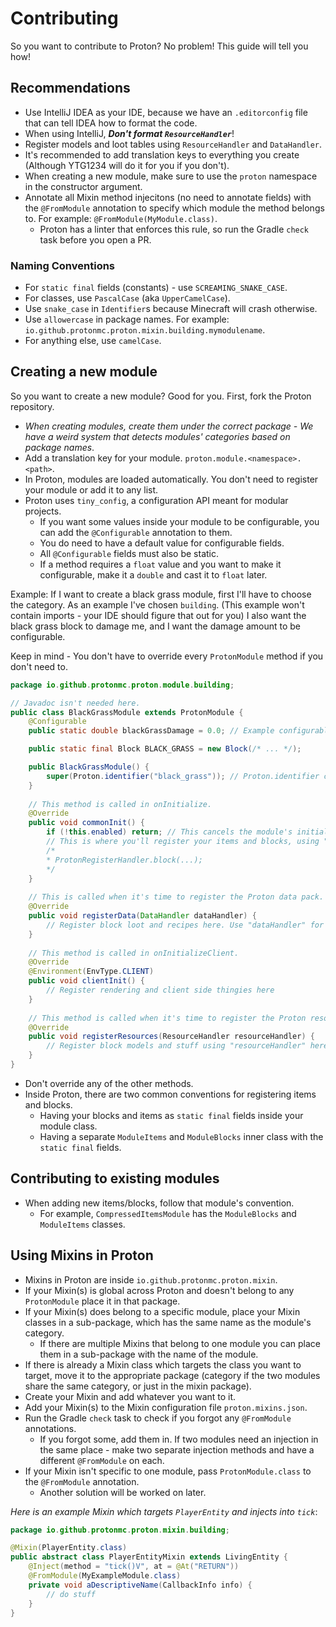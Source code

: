 # Contributing
So you want to contribute to Proton? No problem! This guide will tell you how!

## Recommendations
* Use IntelliJ IDEA as your IDE, because we have an `.editorconfig` file that can tell IDEA how to format the code.
* When using IntelliJ, ***Don't format `ResourceHandler`***!
* Register models and loot tables using `ResourceHandler` and `DataHandler`.
* It's recommended to add translation keys to everything you create (Although YTG1234 will do it for you if you don't).
* When creating a new module, make sure to use the `proton` namespace in the constructor argument.
* Annotate all Mixin method injecitons (no need to annotate fields) with the `@FromModule` annotation to specify which module the method belongs to. For example: `@FromModule(MyModule.class)`.
    * Proton has a linter that enforces this rule, so run the Gradle `check` task before you open a PR.

### Naming Conventions
* For `static final` fields (constants) - use `SCREAMING_SNAKE_CASE`.
* For classes, use `PascalCase` (aka `UpperCamelCase`).
* Use `snake_case` in `Identifier`s because Minecraft will crash otherwise.
* Use `allowercase` in package names. For example: `io.github.protonmc.proton.mixin.building.mymodulename`.
* For anything else, use `camelCase`.

## Creating a new module
So you want to create a new module? Good for you.
First, fork the Proton repository.

* *When creating modules, create them under the correct package - We have a weird system that detects modules' categories based on package names*.
* Add a translation key for your module. `proton.module.<namespace>.<path>`.
* In Proton, modules are loaded automatically. You don't need to register your module or add it to any list.
* Proton uses `tiny_config`, a configuration API meant for modular projects.
    * If you want some values inside your module to be configurable, you can add the `@Configurable` annotation to them.
    * You do need to have a default value for configurable fields.
    * All `@Configurable` fields must also be static.
    * If a method requires a `float` value and you want to make it configurable, make it a `double` and cast it to `float` later.

Example:
If I want to create a black grass module, first I'll have to choose the category. As an example I've chosen `building`. (This example won't contain imports - your IDE should figure that out for you)
I also want the black grass block to damage me, and I want the damage amount to be configurable.

Keep in mind - You don't have to override every `ProtonModule` method if you don't need to.
```java
package io.github.protonmc.proton.module.building;

// Javadoc isn't needed here.
public class BlackGrassModule extends ProtonModule {
    @Configurable
    public static double blackGrassDamage = 0.0; // Example configurable field. This field will appear in the config screen, and will require a translation key.

    public static final Block BLACK_GRASS = new Block(/* ... */);

    public BlackGrassModule() {
        super(Proton.identifier("black_grass")); // Proton.identifier constructs an identifier object with the namepsace "proton".
    }
  
    // This method is called in onInitialize.
    @Override
    public void commonInit() {
        if (!this.enabled) return; // This cancels the module's initialization if it's disabled - "enabled" is inherited from "ProtonModule".
        // This is where you'll register your items and blocks, using "ProtonRegisterHandler".
        /*
        * ProtonRegisterHandler.block(...);
        */
    }
  
    // This is called when it's time to register the Proton data pack.
    @Override
    public void registerData(DataHandler dataHandler) {
        // Register block loot and recipes here. Use "dataHandler" for this.
    }
  
    // This method is called in onInitializeClient.
    @Override
    @Environment(EnvType.CLIENT)
    public void clientInit() {
        // Register rendering and client side thingies here
    }
  
    // This method is called when it's time to register the Proton resource pack.
    @Override
    public void registerResources(ResourceHandler resourceHandler) {
        // Register block models and stuff using "resourceHandler" here.
    }
}
```
* Don't override any of the other methods.
* Inside Proton, there are two common conventions for registering items and blocks.
    * Having your blocks and items as `static final` fields inside your module class.
    * Having a separate `ModuleItems` and `ModuleBlocks` inner class with the `static final` fields.

## Contributing to existing modules
* When adding new items/blocks, follow that module's convention.
    * For example, `CompressedItemsModule` has the `ModuleBlocks` and `ModuleItems` classes.

## Using Mixins in Proton
* Mixins in Proton are inside `io.github.protonmc.proton.mixin`.
* If your Mixin(s) is global across Proton and doesn't belong to any `ProtonModule` place it in that package.
* If your Mixin(s) does belong to a specific module, place your Mixin classes in a sub-package, which has the same name as the module's category.
    * If there are multiple Mixins that belong to one module you can place them in a sub-package with the name of the module.
* If there is already a Mixin class which targets the class you want to target, move it to the appropriate package (category if the two modules share the same category, or just in the mixin package).
* Create your Mixin and add whatever you want to it.
* Add your Mixin(s) to the Mixin configuration file `proton.mixins.json`.
* Run the Gradle `check` task to check if you forgot any `@FromModule` annotations.
    * If you forgot some, add them in. If two modules need an injection in the same place - make two separate injection methods and have a different `@FromModule` on each.
* If your Mixin isn't specific to one module, pass `ProtonModule.class` to the `@FromModule` annotation.
    * Another solution will be worked on later.
    
*Here is an example Mixin which targets `PlayerEntity` and injects into `tick`*:
```java
package io.github.protonmc.proton.mixin.building;

@Mixin(PlayerEntity.class)
public abstract class PlayerEntityMixin extends LivingEntity {
    @Inject(method = "tick()V", at = @At("RETURN"))
    @FromModule(MyExampleModule.class)
    private void aDescriptiveName(CallbackInfo info) {
        // do stuff
    }
}
```
